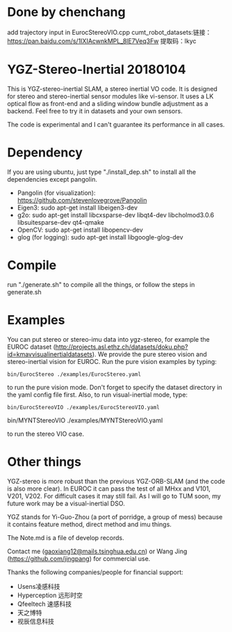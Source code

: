 # Done by chenchang
add trajectory input in EurocStereoVIO.cpp 
cumt_robot_datasets:链接：https://pan.baidu.com/s/1IXIAcwnkMPL_8lE7Veq3Fw 提取码：lkyc 


# YGZ-Stereo-Inertial 20180104
This is YGZ-stereo-inertial SLAM, a stereo inertial VO code. It is designed for stereo and stereo-inertial sensor modules like vi-sensor. It uses a LK optical flow as front-end and a sliding window bundle adjustment as a backend. Feel free to try it in datasets and your own sensors. 

The code is experimental and I can't guarantee  its performance in all cases.

# Dependency
If you are using ubuntu, just type "./install_dep.sh" to install all the dependencies except pangolin.

- Pangolin (for visualization): https://github.com/stevenlovegrove/Pangolin 
- Eigen3: sudo apt-get install libeigen3-dev
- g2o: sudo apt-get install libcxsparse-dev libqt4-dev libcholmod3.0.6 libsuitesparse-dev qt4-qmake 
- OpenCV: sudo apt-get install libopencv-dev
- glog (for logging): sudo apt-get install libgoogle-glog-dev

# Compile
run "./generate.sh" to compile all the things, or follow the steps in generate.sh

# Examples
You can put stereo or stereo-imu data into ygz-stereo, for example the EUROC dataset 
(http://projects.asl.ethz.ch/datasets/doku.php?id=kmavvisualinertialdatasets). We provide the pure stereo vision and stereo-inertial vision for EUROC. Run the pure vision examples by typing:

```
bin/EurocStereo ./examples/EurocStereo.yaml
```

to run the pure vision mode. Don't forget to specify the dataset directory in the yaml config file first. Also, to run visual-inertial mode, type: 
```
bin/EurocStereoVIO ./examples/EurocStereoVIO.yaml
```
bin/MYNTStereoVIO ./examples/MYNTStereoVIO.yaml

to run the stereo VIO case.

# Other things
YGZ-stereo is more robust than the previous YGZ-ORB-SLAM (and the code is also more clear). In EUROC it can pass the test of all MHxx and V101, V201, V202. For difficult cases it may still fail. As I will go to TUM soon, my future work may be a visual-inertial DSO.

YGZ stands for Yi-Guo-Zhou (a port of porridge, a group of mess) because it contains feature method, direct method and imu things.

The Note.md is a file of develop records.

Contact me (gaoxiang12@mails.tsinghua.edu.cn) or Wang Jing (https://github.com/jingpang) for commercial use.

Thanks the following companies/people for financial support:
- Usens凌感科技
- Hyperception 远形时空
- Qfeeltech 速感科技
- 天之博特
- 视辰信息科技

